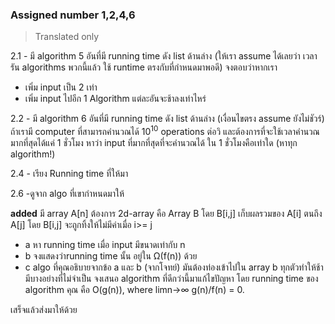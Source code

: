 ### Assigned number 1,2,4,6
> Translated only

2.1 - มี algorithm 5 อันที่มี running time ดัง list ด้านล่าง 
(ให้เรา assume ได้เลยว่า เวลารัน algorithms พวกนี้แล้ว ใช้ runtime ตรงกับที่กำหนดมาพอดี)
จงตอบว่าหากเรา
- เพิ่ม input เป็น 2 เท่า
- เพิ่ม input ไปอีก 1
Algorithm แต่ละอันจะช้าลงเท่าไหร่

2.2 - มี algorithm 6 อันที่มี running time ดัง list ด้านล่าง 
(เงื่อนไขตรง assume ยังไม่ชัวร์)
ถ้าเรามี computer ที่สามารถคำนวณได้ 10<sup>10</sup> operations ต่อวิ
และต้องการที่จะใช้เวลาคำนวณมากที่สุดได้แค่ 1 ชั่วโมง
หาว่า input ที่มากที่สุดที่จะคำนวณได้ ใน 1 ชั่วโมงคือเท่าใด
(หาทุก algorithm!)

2.4 - เรียง Running time ที่ให้มา

2.6 -ดูจาก algo ที่เขากำหนดมาให้

**added**
มี array A[n] ต้องการ 2d-array คือ Array B โดย B[i,j] เก็บผลรวมของ A[i] ตนถึง A[j] โดย B[i,j] จะถูกทิ้งให้ไม่มีค่าเมื่อ i>= j

- a หา running time เมื่อ input มีขนาดเท่ากับ n
- b จงแสดงว่าrunning time นั้น อยู่ใน Ω(f(n)) ด้วย
- c algo ที่คุณอธิบายจากข้อ a และ b (จากโจทย์) มันต้องท่องเข้าไปใน array b ทุกตัวทำให้ช้า มีบางอย่างที่ไม่จำเป็น จงเสนอ algorithm ที่ดีกว่านี้มาแก้ไขปัญหา
โดย running time ของ algorithm คุณ คือ O(g(n)), where limn→∞ g(n)/f(n) = 0.

เสร็จแล้วส่งมาให้ด้วย
